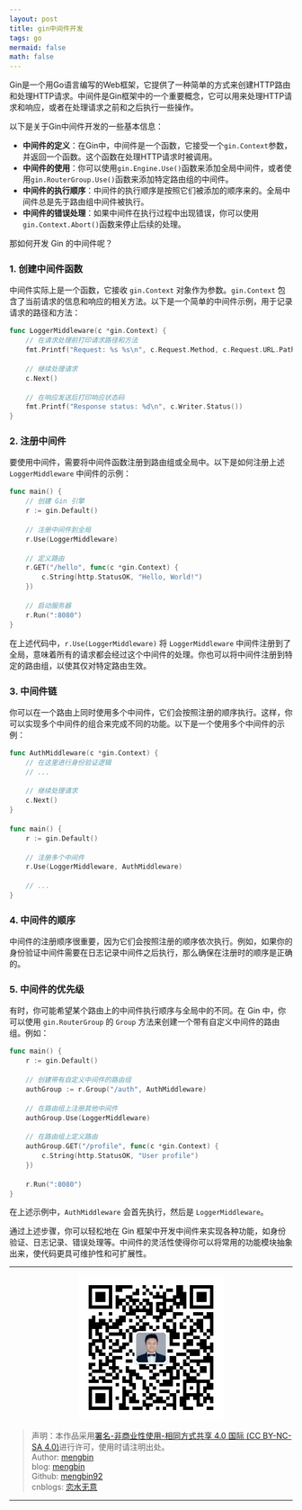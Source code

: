 ```yaml
---
layout: post
title: gin中间件开发
tags: go
mermaid: false
math: false
---  
```



Gin是一个用Go语言编写的Web框架，它提供了一种简单的方式来创建HTTP路由和处理HTTP请求。中间件是Gin框架中的一个重要概念，它可以用来处理HTTP请求和响应，或者在处理请求之前和之后执行一些操作。

以下是关于Gin中间件开发的一些基本信息：

- **中间件的定义**：在Gin中，中间件是一个函数，它接受一个`gin.Context`参数，并返回一个函数。这个函数在处理HTTP请求时被调用。
- **中间件的使用**：你可以使用`gin.Engine.Use()`函数来添加全局中间件，或者使用`gin.RouterGroup.Use()`函数来添加特定路由组的中间件。
- **中间件的执行顺序**：中间件的执行顺序是按照它们被添加的顺序来的。全局中间件总是先于路由组中间件被执行。
- **中间件的错误处理**：如果中间件在执行过程中出现错误，你可以使用`gin.Context.Abort()`函数来停止后续的处理。  

那如何开发 Gin 的中间件呢？

### 1. 创建中间件函数

中间件实际上是一个函数，它接收 `gin.Context` 对象作为参数。`gin.Context` 包含了当前请求的信息和响应的相关方法。以下是一个简单的中间件示例，用于记录请求的路径和方法：

```go
func LoggerMiddleware(c *gin.Context) {
    // 在请求处理前打印请求路径和方法
    fmt.Printf("Request: %s %s\n", c.Request.Method, c.Request.URL.Path)
    
    // 继续处理请求
    c.Next()
    
    // 在响应发送后打印响应状态码
    fmt.Printf("Response status: %d\n", c.Writer.Status())
}
```

### 2. 注册中间件

要使用中间件，需要将中间件函数注册到路由组或全局中。以下是如何注册上述 `LoggerMiddleware` 中间件的示例：

```go
func main() {
    // 创建 Gin 引擎
    r := gin.Default()
    
    // 注册中间件到全局
    r.Use(LoggerMiddleware)
    
    // 定义路由
    r.GET("/hello", func(c *gin.Context) {
        c.String(http.StatusOK, "Hello, World!")
    })
    
    // 启动服务器
    r.Run(":8080")
}
```

在上述代码中，`r.Use(LoggerMiddleware)` 将 `LoggerMiddleware` 中间件注册到了全局，意味着所有的请求都会经过这个中间件的处理。你也可以将中间件注册到特定的路由组，以使其仅对特定路由生效。

### 3. 中间件链

你可以在一个路由上同时使用多个中间件，它们会按照注册的顺序执行。这样，你可以实现多个中间件的组合来完成不同的功能。以下是一个使用多个中间件的示例：

```go
func AuthMiddleware(c *gin.Context) {
    // 在这里进行身份验证逻辑
    // ...
    
    // 继续处理请求
    c.Next()
}

func main() {
    r := gin.Default()
    
    // 注册多个中间件
    r.Use(LoggerMiddleware, AuthMiddleware)
    
    // ...
}
```

### 4. 中间件的顺序

中间件的注册顺序很重要，因为它们会按照注册的顺序依次执行。例如，如果你的身份验证中间件需要在日志记录中间件之后执行，那么确保在注册时的顺序是正确的。

### 5. 中间件的优先级

有时，你可能希望某个路由上的中间件执行顺序与全局中的不同。在 Gin 中，你可以使用 `gin.RouterGroup` 的 `Group` 方法来创建一个带有自定义中间件的路由组。例如：

```go
func main() {
    r := gin.Default()
    
    // 创建带有自定义中间件的路由组
    authGroup := r.Group("/auth", AuthMiddleware)
    
    // 在路由组上注册其他中间件
    authGroup.Use(LoggerMiddleware)
    
    // 在路由组上定义路由
    authGroup.GET("/profile", func(c *gin.Context) {
        c.String(http.StatusOK, "User profile")
    })
    
    r.Run(":8080")
}
```

在上述示例中，`AuthMiddleware` 会首先执行，然后是 `LoggerMiddleware`。

通过上述步骤，你可以轻松地在 Gin 框架中开发中间件来实现各种功能，如身份验证、日志记录、错误处理等。中间件的灵活性使得你可以将常用的功能模块抽象出来，使代码更具可维护性和可扩展性。  

---

<div align="center">
  <img src="../img/qrcode_wechat.jpg" alt="孟斯特">
</div>

> 声明：本作品采用[署名-非商业性使用-相同方式共享 4.0 国际 (CC BY-NC-SA 4.0)](https://creativecommons.org/licenses/by-nc-sa/4.0/deed.zh)进行许可，使用时请注明出处。  
> Author: [mengbin](mengbin1992@outlook.com)  
> blog: [mengbin](https://mengbin.top)  
> Github: [mengbin92](https://mengbin92.github.io/)  
> cnblogs: [恋水无意](https://www.cnblogs.com/lianshuiwuyi/)  

---
